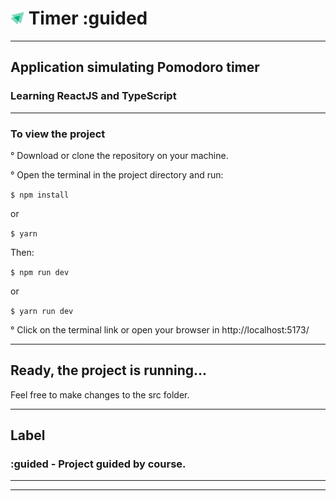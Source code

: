 <h1>
  <img width="22px" src="./src/assets/logo-ignite.svg">
   Timer :guided
</h1>

---

<h2>Application simulating Pomodoro timer</h2>
<h3>Learning ReactJS and TypeScript</h3>

---

### To view the project

° Download or clone the repository on your machine.

° Open the terminal in the project directory and run:

`$ npm install`

or

`$ yarn`

Then:

`$ npm run dev`

or

`$ yarn run dev`

° Click on the terminal link or open your browser in http://localhost:5173/

---

## Ready, the project is running...

Feel free to make changes to the src folder.

---

## Label

### :guided - Project guided by course.

---

---
